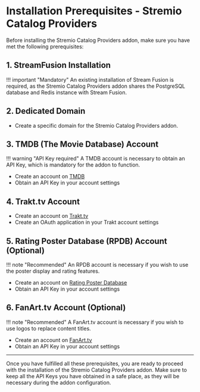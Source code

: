 # Installation Prerequisites - Stremio Catalog Providers

Before installing the Stremio Catalog Providers addon, make sure you have met the following prerequisites:

## 1. StreamFusion Installation

!!! important "Mandatory"
    An existing installation of Stream Fusion is required, as the Stremio Catalog Providers addon shares the PostgreSQL database and Redis instance with Stream Fusion.

## 2. Dedicated Domain

* Create a specific domain for the Stremio Catalog Providers addon.

## 3. TMDB (The Movie Database) Account

!!! warning "API Key required"
    A TMDB account is necessary to obtain an API Key, which is mandatory for the addon to function.

* Create an account on [TMDB](https://www.themoviedb.org/)
* Obtain an API Key in your account settings

## 4. Trakt.tv Account

* Create an account on [Trakt.tv](https://trakt.tv/)
* Create an OAuth application in your Trakt account settings

## 5. Rating Poster Database (RPDB) Account (Optional)

!!! note "Recommended"
    An RPDB account is necessary if you wish to use the poster display and rating features.

* Create an account on [Rating Poster Database](https://ratingposterdb.com)
* Obtain an API Key in your account settings

## 6. FanArt.tv Account (Optional)

!!! note "Recommended"
    A FanArt.tv account is necessary if you wish to use logos to replace content titles.

* Create an account on [FanArt.tv](https://fanart.tv/)
* Obtain an API Key in your account settings

---

Once you have fulfilled all these prerequisites, you are ready to proceed with the installation of the Stremio Catalog Providers addon. Make sure to keep all the API Keys you have obtained in a safe place, as they will be necessary during the addon configuration.